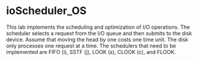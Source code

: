 # ioScheduler_OS
This lab implements the scheduling and optimization of I/O operations. The scheduler selects a request from the I/O queue and then submits to the disk device. Assume that moving the head by one costs one time unit. The disk only processes one request at a time. The schedulers that need to be implemented are FIFO (i), SSTF (j), LOOK (s), CLOOK (c), and FLOOK.
